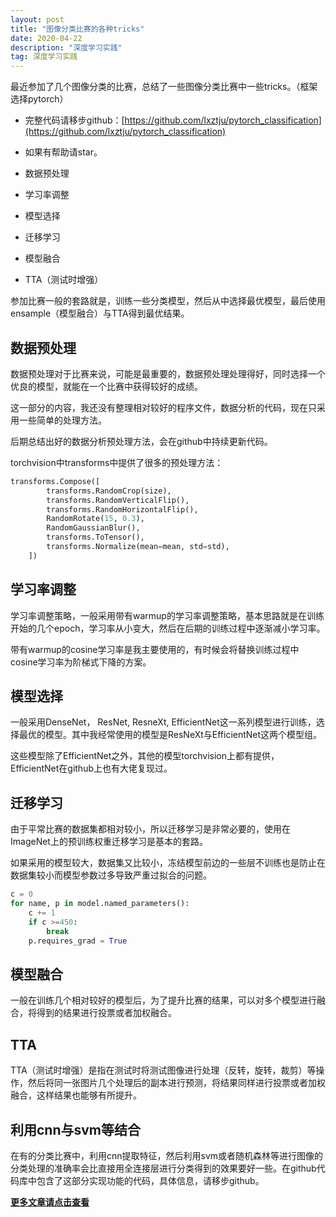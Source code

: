 ```yaml
---
layout: post
title: "图像分类比赛的各种tricks"
date: 2020-04-22
description: "深度学习实践"
tag: 深度学习实践 
--- 
```


最近参加了几个图像分类的比赛，总结了一些图像分类比赛中一些tricks。（框架选择pytorch）

 * 完整代码请移步github：[https://github.com/lxztju/pytorch_classification](https://github.com/lxztju/pytorch_classification) 
 * 如果有帮助请star。

* 数据预处理
* 学习率调整
* 模型选择
* 迁移学习
* 模型融合
* TTA（测试时增强）

参加比赛一般的套路就是，训练一些分类模型，然后从中选择最优模型，最后使用ensample（模型融合）与TTA得到最优结果。

## 数据预处理

数据预处理对于比赛来说，可能是最重要的，数据预处理处理得好，同时选择一个优良的模型，就能在一个比赛中获得较好的成绩。

这一部分的内容，我还没有整理相对较好的程序文件，数据分析的代码，现在只采用一些简单的处理方法。

后期总结出好的数据分析预处理方法，会在github中持续更新代码。

torchvision中transforms中提供了很多的预处理方法：

```python
transforms.Compose([
        transforms.RandomCrop(size),
        transforms.RandomVerticalFlip(),
        transforms.RandomHorizontalFlip(),
        RandomRotate(15, 0.3),
        RandomGaussianBlur(),
        transforms.ToTensor(),
        transforms.Normalize(mean=mean, std=std),
    ])
```

## 学习率调整

学习率调整策略，一般采用带有warmup的学习率调整策略，基本思路就是在训练开始的几个epoch，学习率从小变大，然后在后期的训练过程中逐渐减小学习率。

带有warmup的cosine学习率是我主要使用的，有时候会将替换训练过程中cosine学习率为阶梯式下降的方案。

## 模型选择

一般采用DenseNet， ResNet, ResneXt, EfficientNet这一系列模型进行训练，选择最优的模型。其中我经常使用的模型是ResNeXt与EfficientNet这两个模型组。

这些模型除了EfficientNet之外，其他的模型torchvision上都有提供，EfficientNet在github上也有大佬复现过。

## 迁移学习

由于平常比赛的数据集都相对较小，所以迁移学习是非常必要的，使用在ImageNet上的预训练权重迁移学习是基本的套路。

如果采用的模型较大，数据集又比较小，冻结模型前边的一些层不训练也是防止在数据集较小而模型参数过多导致严重过拟合的问题。

```python
c = 0
for name, p in model.named_parameters():
    c += 1
    if c >=450:
        break
    p.requires_grad = True
```

## 模型融合

一般在训练几个相对较好的模型后，为了提升比赛的结果，可以对多个模型进行融合，将得到的结果进行投票或者加权融合。

## TTA

TTA（测试时增强）是指在测试时将测试图像进行处理（反转，旋转，裁剪）等操作，然后将同一张图片几个处理后的副本进行预测，将结果同样进行投票或者加权融合，这样结果也能够有所提升。

## 利用cnn与svm等结合


在有的分类比赛中，利用cnn提取特征，然后利用svm或者随机森林等进行图像的分类处理的准确率会比直接用全连接层进行分类得到的效果要好一些。在github代码库中包含了这部分实现功能的代码，具体信息，请移步github。


**[更多文章请点击查看](https://lxztju.github.io/tags/)**